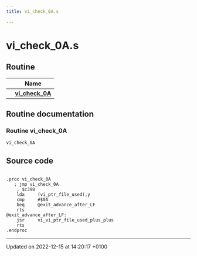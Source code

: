 ```yaml
---
title: vi_check_0A.s

---
```


# vi_check_0A.s



## Routine

|                | Name           |
| -------------- | -------------- |
| | **[vi_check_0A](Files/vi__check__0A_8s.md#Routine-vi-check-0a)** |


## Routine documentation

### Routine vi_check_0A

```ca65
vi_check_0A
```




## Source code

```ca65

.proc vi_check_0A
   ; jmp vi_check_0A
    ; $c398
    lda     (vi_ptr_file_used),y
    cmp     #$0A
    beq     @exit_advance_after_LF
    rts
@exit_advance_after_LF:
    jsr     vi_vi_ptr_file_used_plus_plus
    rts
.endproc
```


-------------------------------

Updated on 2022-12-15 at 14:20:17 +0100
